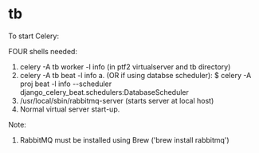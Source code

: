 # tb

To start Celery:

FOUR shells needed:

1. celery -A tb worker -l info (in ptf2 virtualserver and tb directory)
2. celery -A tb beat -l info
  a. (OR if using databse scheduler): $ celery -A proj beat -l info --scheduler django_celery_beat.schedulers:DatabaseScheduler 
3. /usr/local/sbin/rabbitmq-server (starts server at local host)
4. Normal virtual server start-up.

Note:
1. RabbitMQ must be installed using Brew ('brew install rabbitmq')


